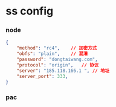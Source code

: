 # ss config


### node

``` json
{
    "method": "rc4",    // 加密方式
    "obfs": "plain",    // 混淆
    "password": "dongtaiwang.com",
    "protocol": "origin",   // 协议
    "server": "185.118.166.1 ", // 地址
    "server_port": 333,
}
```

### pac

